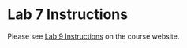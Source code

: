 # Lab 7 Instructions
Please see <a href="https://csci338.github.io/fall2024/assignments/lab09" target="_blank">Lab 9 Instructions</a> on the course website.
